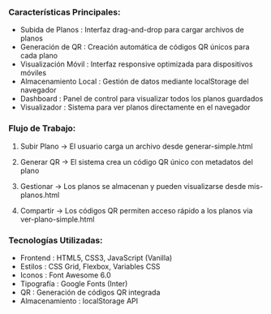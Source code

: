 ### Características Principales:
- Subida de Planos : Interfaz drag-and-drop para cargar archivos de planos
- Generación de QR : Creación automática de códigos QR únicos para cada plano
- Visualización Móvil : Interfaz responsive optimizada para dispositivos móviles
- Almacenamiento Local : Gestión de datos mediante localStorage del navegador
- Dashboard : Panel de control para visualizar todos los planos guardados
- Visualizador : Sistema para ver planos directamente en el navegador
  
### Flujo de Trabajo:
1. Subir Plano → El usuario carga un archivo desde generar-simple.html

2. Generar QR → El sistema crea un código QR único con metadatos del plano

3. Gestionar → Los planos se almacenan y pueden visualizarse desde mis-planos.html
   
4. Compartir → Los códigos QR permiten acceso rápido a los planos via ver-plano-simple.html
  
### Tecnologías Utilizadas:
- Frontend : HTML5, CSS3, JavaScript (Vanilla)
- Estilos : CSS Grid, Flexbox, Variables CSS
- Iconos : Font Awesome 6.0
- Tipografía : Google Fonts (Inter)
- QR : Generación de códigos QR integrada
- Almacenamiento : localStorage API
